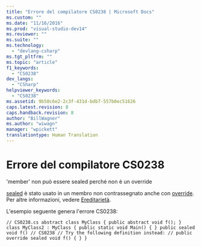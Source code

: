```yaml
---
title: "Errore del compilatore CS0238 | Microsoft Docs"
ms.custom: ""
ms.date: "11/16/2016"
ms.prod: "visual-studio-dev14"
ms.reviewer: ""
ms.suite: ""
ms.technology: 
  - "devlang-csharp"
ms.tgt_pltfrm: ""
ms.topic: "article"
f1_keywords: 
  - "CS0238"
dev_langs: 
  - "CSharp"
helpviewer_keywords: 
  - "CS0238"
ms.assetid: 9b50c6e2-2c3f-431d-bdb7-557b0ec51626
caps.latest.revision: 8
caps.handback.revision: 8
author: "BillWagner"
ms.author: "wiwagn"
manager: "wpickett"
translationtype: Human Translation
---
```

# Errore del compilatore CS0238
'member' non può essere sealed perché non è un override  
  
 [sealed](../../csharp/language-reference/keywords/sealed.md) è stato usato in un membro non contrassegnato anche con [override](../../csharp/language-reference/keywords/override.md). Per altre informazioni, vedere [Ereditarietà](../../csharp/programming-guide/classes-and-structs/inheritance.md).  
  
 L'esempio seguente genera l'errore CS0238:  
  
```  
// CS0238.cs abstract class MyClass { public abstract void f(); } class MyClass2 : MyClass { public static void Main() { } public sealed void f() // CS0238 // Try the following definition instead: // public override sealed void f() { } }  
```